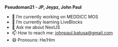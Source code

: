 
**Pseudoman21 - JP, Jeypz, John Paul**

- 🔭 I’m currently working on MEDDICC MOS
- 🌱 I’m currently learning LiveBlocks
- 💬 Ask me about NextJS
- 📫 How to reach me: johnpaul.batusa@gmail.com
- 😄 Pronouns: He/Him
